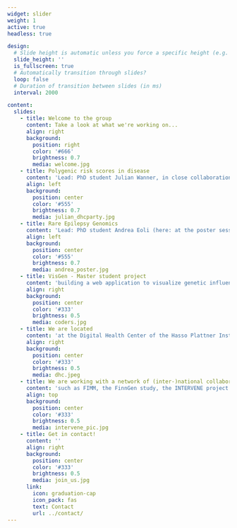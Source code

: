 ```yaml
---
widget: slider
weight: 1
active: true
headless: true

design:
  # Slide height is automatic unless you force a specific height (e.g. '400px')
  slide_height: ''
  is_fullscreen: true
  # Automatically transition through slides?
  loop: false
  # Duration of transition between slides (in ms)
  interval: 2000

content:
  slides:
    - title: Welcome to the group
      content: Take a look at what we're working on...
      align: right
      background:
        position: right
        color: '#666'
        brightness: 0.7
        media: welcome.jpg
    - title: Polygenic risk scores in disease
      content: 'Lead: PhD student Julian Wanner, in close collaboration with the INTERVENE project (funding: Horizon 2020)'
      align: left
      background:
        position: center
        color: '#555'
        brightness: 0.7
        media: julian_dhcparty.jpg
    - title: Rare Epilepsy Genomics
      content: 'Lead: PhD student Andrea Eoli (here: at the poster session of the Digital Health Center 5 year anniversary)'
      align: left
      background:
        position: center
        color: '#555'
        brightness: 0.7
        media: andrea_poster.jpg
    - title: VisGen - Master student project
      content: 'building a web application to visualize genetic influences on disease risk from personal genomic data'
      align: right
      background:
        position: center
        color: '#333'
        brightness: 0.5
        media: coders.jpg
    - title: We are located 
      content: 'at the Digital Health Center of the Hasso Plattner Institute in Potsdam (Germany)'
      align: right
      background:
        position: center
        color: '#333'
        brightness: 0.5
        media: dhc.jpeg
    - title: We are working with a network of (inter-)national collaborators
      content: 'such as FIMM, the FinnGen study, the INTERVENE project (in picture), the Hasso Plattner Institute at Mount Sinai (NY), the University of Leipzig etc.'
      align: top
      background:
        position: center
        color: '#333'
        brightness: 0.5
        media: intervene_pic.jpg
    - title: Get in contact!
      content: ''
      align: right
      background:
        position: center
        color: '#333'
        brightness: 0.5
        media: join_us.jpg
      link:
        icon: graduation-cap
        icon_pack: fas
        text: Contact
        url: ../contact/
---
```

